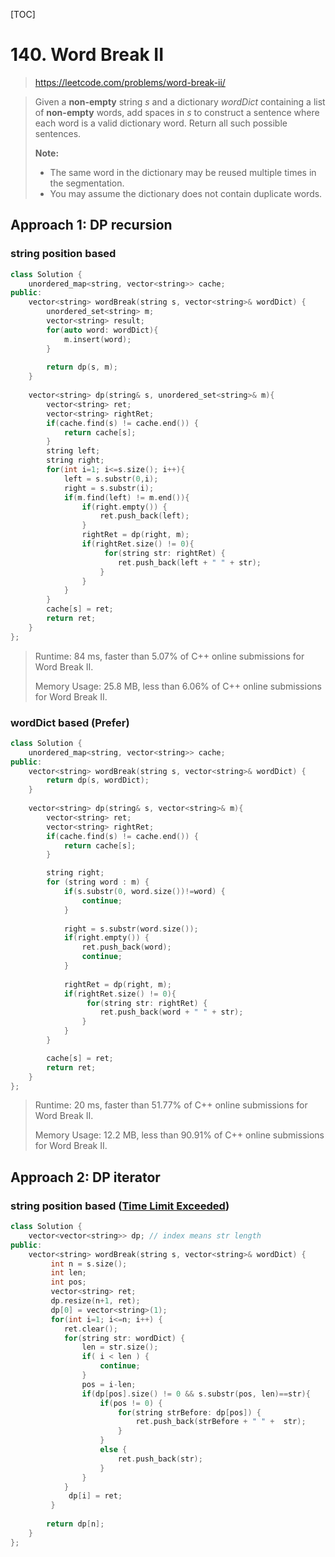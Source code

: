 [TOC]

# 140. Word Break II

> https://leetcode.com/problems/word-break-ii/

>Given a **non-empty** string *s* and a dictionary *wordDict* containing a list of **non-empty** words, add spaces in *s* to construct a sentence where each word is a valid dictionary word. Return all such possible sentences.
>
>**Note:**
>
>- The same word in the dictionary may be reused multiple times in the segmentation.
>- You may assume the dictionary does not contain duplicate words.

## Approach 1:  DP recursion

### string position based

```c++
class Solution {
    unordered_map<string, vector<string>> cache;
public:
    vector<string> wordBreak(string s, vector<string>& wordDict) {
        unordered_set<string> m;
        vector<string> result;
        for(auto word: wordDict){
            m.insert(word);
        }  
    
        return dp(s, m);
    }
    
    vector<string> dp(string& s, unordered_set<string>& m){
        vector<string> ret;
        vector<string> rightRet;
        if(cache.find(s) != cache.end()) {
            return cache[s];
        } 
        string left;
        string right;
        for(int i=1; i<=s.size(); i++){
            left = s.substr(0,i);
            right = s.substr(i);
            if(m.find(left) != m.end()){
                if(right.empty()) {
                    ret.push_back(left);
                }
                rightRet = dp(right, m);
                if(rightRet.size() != 0){
                     for(string str: rightRet) {
                        ret.push_back(left + " " + str);
                    } 
                }
            }
        }
        cache[s] = ret;
        return ret;
    }  
};
```

> Runtime: 84 ms, faster than 5.07% of C++ online submissions for Word Break II.
>
> Memory Usage: 25.8 MB, less than 6.06% of C++ online submissions for Word Break II.

### wordDict based (Prefer)

```c++
class Solution {
    unordered_map<string, vector<string>> cache;
public:
    vector<string> wordBreak(string s, vector<string>& wordDict) { 
        return dp(s, wordDict);
    }
    
    vector<string> dp(string& s, vector<string>& m){
        vector<string> ret;
        vector<string> rightRet;
        if(cache.find(s) != cache.end()) {
            return cache[s];
        } 

        string right;
        for (string word : m) {
            if(s.substr(0, word.size())!=word) {
                continue;
            }
            
            right = s.substr(word.size());
            if(right.empty()) {
                ret.push_back(word);
                continue;
            }
            
            rightRet = dp(right, m);
            if(rightRet.size() != 0){
                 for(string str: rightRet) {
                    ret.push_back(word + " " + str);
                } 
            }
        }

        cache[s] = ret;
        return ret;
    }  
};
```

> Runtime: 20 ms, faster than 51.77% of C++ online submissions for Word Break II.
>
> Memory Usage: 12.2 MB, less than 90.91% of C++ online submissions for Word Break II.
>
> 

## Approach 2:  DP  iterator 

### string position based ([Time Limit Exceeded](https://leetcode.com/submissions/detail/298679911/))

```c++
class Solution {
    vector<vector<string>> dp; // index means str length
public:
    vector<string> wordBreak(string s, vector<string>& wordDict) {
         int n = s.size();
         int len;
         int pos; 
         vector<string> ret;  
         dp.resize(n+1, ret);
         dp[0] = vector<string>(1);
         for(int i=1; i<=n; i++) {
            ret.clear();
            for(string str: wordDict) {
                len = str.size();
                if( i < len ) {
                    continue; 
                }          
                pos = i-len;
                if(dp[pos].size() != 0 && s.substr(pos, len)==str){
                    if(pos != 0) {
                        for(string strBefore: dp[pos]) {
                            ret.push_back(strBefore + " " +  str);
                        } 
                    }
                    else {
                        ret.push_back(str);
                    }
                }
            } 
             dp[i] = ret;
         }
        
        return dp[n];
    }
};
```



